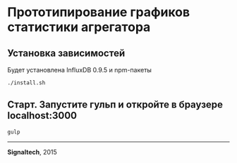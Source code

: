 # Прототипирование графиков статистики агрегатора

## Установка зависимостей

Будет установлена InfluxDB 0.9.5 и npm-пакеты

```bash
./install.sh
```
## Старт. Запустите гульп и откройте в браузере localhost:3000

```bash
gulp
```

---


**Signaltech**, 2015
